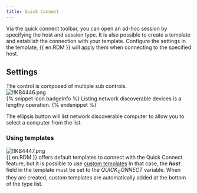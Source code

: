 ```yaml
---
title: Quick Connect
---
```

Via the quick connect toolbar, you can open an ad-hoc session by specifying the host and session type. It is also possible to create a template and establish the connection with your template. Configure the settings in the template, {{ en.RDM }} will apply them when connecting to the specified host.
## Settings
The control is composed of multiple sub controls.  
![!!KB4446.png](/img/en/kb/KB4446.png)  
{% snippet icon.badgeInfo %}
Listing network discoverable devices is a lengthy operation.
{% endsnippet %}  

The ellipsis button will list network discoverable computer to allow you to select a computer from the list.
### Using templates  
![!!KB4447.png](/img/en/kb/KB4447.png)  
{{ en.RDM }} offers default templates to connect with the Quick Connect feature, but it is possible to use [custom templates](https://helprdm.devolutions.net/commands_creatingtemplates.html) In that case, the ***host*** field in the template must be set to the $QUICK_CONNECT$ variable. When they are created, custom templates are automatically added at the bottom of the type list.
